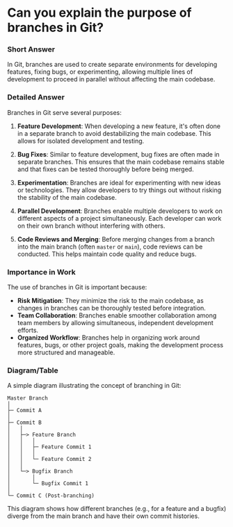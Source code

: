 # Can you explain the purpose of branches in Git?

### Short Answer
In Git, branches are used to create separate environments for developing features, fixing bugs, or experimenting, allowing multiple lines of development to proceed in parallel without affecting the main codebase.

### Detailed Answer
Branches in Git serve several purposes:

1. **Feature Development**: When developing a new feature, it's often done in a separate branch to avoid destabilizing the main codebase. This allows for isolated development and testing.

2. **Bug Fixes**: Similar to feature development, bug fixes are often made in separate branches. This ensures that the main codebase remains stable and that fixes can be tested thoroughly before being merged.

3. **Experimentation**: Branches are ideal for experimenting with new ideas or technologies. They allow developers to try things out without risking the stability of the main codebase.

4. **Parallel Development**: Branches enable multiple developers to work on different aspects of a project simultaneously. Each developer can work on their own branch without interfering with others.

5. **Code Reviews and Merging**: Before merging changes from a branch into the main branch (often `master` or `main`), code reviews can be conducted. This helps maintain code quality and reduce bugs.

### Importance in Work
The use of branches in Git is important because:

- **Risk Mitigation**: They minimize the risk to the main codebase, as changes in branches can be thoroughly tested before integration.
- **Team Collaboration**: Branches enable smoother collaboration among team members by allowing simultaneous, independent development efforts.
- **Organized Workflow**: Branches help in organizing work around features, bugs, or other project goals, making the development process more structured and manageable.

### Diagram/Table
A simple diagram illustrating the concept of branching in Git:

```plaintext
Master Branch
│
├─ Commit A
│
├─ Commit B
│   │
│   ├─> Feature Branch
│   │   │
│   │   ├─ Feature Commit 1
│   │   │
│   │   └─ Feature Commit 2
│   │
│   └─> Bugfix Branch
│       │
│       └─ Bugfix Commit 1
│
└─ Commit C (Post-branching)
```

This diagram shows how different branches (e.g., for a feature and a bugfix) diverge from the main branch and have their own commit histories.